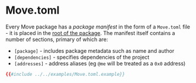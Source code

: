 # Move.toml

Every Move package has a *package manifest* in the form of a `Move.toml` file - it is placed in the [root of the package](https://docs.sui.io/build/move/index#move-code-organization). The manifest itself contains a number of sections, primary of which are:

- `[package]` - includes package metadata such as name and author
- `[dependencies]` - specifies dependencies of the project
- `[addresses]` - address aliases (eg `@me` will be treated as a `0x0` address)

```toml
{{#include ../../examples/Move.toml.example}}
```
